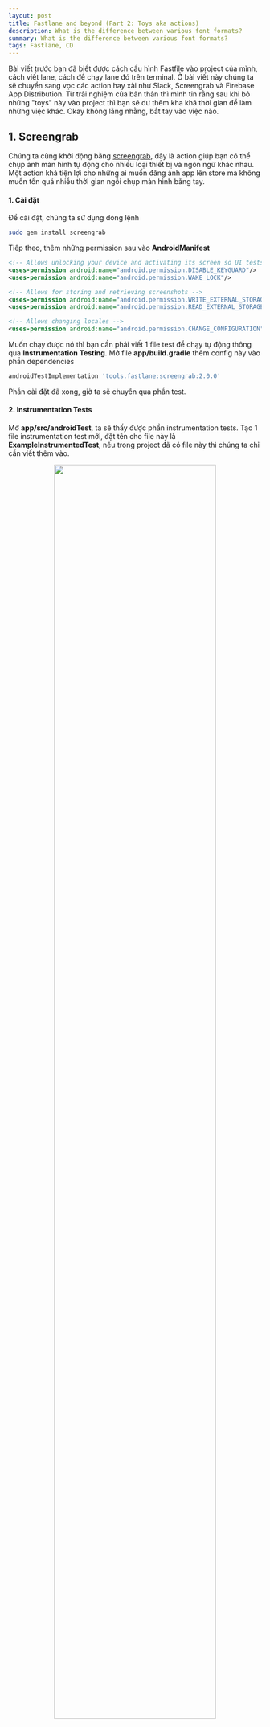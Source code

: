 ```yaml
---
layout: post
title: Fastlane and beyond (Part 2: Toys aka actions)
description: What is the difference between various font formats?
summary: What is the difference between various font formats?
tags: Fastlane, CD
--- 
```


Bài viết trước bạn đã biết được cách cấu hình Fastfile vào project của mình, cách viết lane, cách để chạy lane đó trên terminal. Ở bài viết này chúng ta sẽ chuyển sang vọc các action hay xài như Slack, Screengrab và Firebase App Distribution. Từ trải nghiệm của bản thân thì minh tin rằng sau khi bỏ những "toys" này vào project thì bạn sẽ dư thêm kha khá thời gian để làm những việc khác. Okay không lằng nhằng, bắt tay vào việc nào.

## 1. Screengrab

Chúng ta cùng khởi động bằng [screengrab](https://docs.fastlane.tools/actions/screengrab/), đây là action giúp bạn có thể chụp ảnh màn hình tự động cho nhiều loại thiết bị và ngôn ngữ khác nhau. Một action khá tiện lợi cho những ai muốn đăng ảnh app lên store mà không muốn tốn quá nhiều thời gian ngồi chụp màn hình bằng tay.

#### 1. Cài đặt

Để cài đặt, chúng ta sử dụng dòng lệnh

```bash
sudo gem install screengrab
```

Tiếp theo, thêm những permission sau vào **AndroidManifest**

```xml
<!-- Allows unlocking your device and activating its screen so UI tests can succeed -->
<uses-permission android:name="android.permission.DISABLE_KEYGUARD"/>
<uses-permission android:name="android.permission.WAKE_LOCK"/>

<!-- Allows for storing and retrieving screenshots -->
<uses-permission android:name="android.permission.WRITE_EXTERNAL_STORAGE" />
<uses-permission android:name="android.permission.READ_EXTERNAL_STORAGE" />

<!-- Allows changing locales -->
<uses-permission android:name="android.permission.CHANGE_CONFIGURATION" />
```

Muốn chạy được nó thì bạn cần phải viết 1 file test để chạy tự động thông qua **Instrumentation Testing**. Mở file **app/build.gradle** thêm config này vào phần dependencies

```bash
androidTestImplementation 'tools.fastlane:screengrab:2.0.0'
```

Phần cài đặt đã xong, giờ ta sẽ chuyển qua phần test.

#### 2. Instrumentation Tests

Mở **app/src/androidTest**, ta sẽ thấy được phần instrumentation tests. Tạo 1 file instrumentation test mới, đặt tên cho file này là **ExampleInstrumentedTest**, nếu trong project đã có file này thì chúng ta chỉ cần viết thêm vào.

<p align="center" >
  <img src="/images/blog_illustration/instrumented_test.png" width="80%" />
</p>

Thêm đoạn code sau vào file ExampleInstrumentedTest

```kotlin
import androidx.test.espresso.Espresso
import androidx.test.espresso.action.ViewActions
import androidx.test.espresso.assertion.ViewAssertions
import androidx.test.espresso.matcher.ViewMatchers
import androidx.test.rule.ActivityTestRule
import org.junit.Rule
import org.junit.Test
import org.junit.runner.RunWith
import org.junit.runners.JUnit4
import tools.fastlane.screengrab.Screengrab
import tools.fastlane.screengrab.UiAutomatorScreenshotStrategy
import tools.fastlane.screengrab.locale.LocaleTestRule

@RunWith(JUnit4::class)
class ExampleInstrumentedTest {
    // JVMField needed!
    @Rule
    @JvmField
    val localeTestRule = LocaleTestRule()

    @get:Rule
    val activityRule = ActivityTestRule(MainActivity::class.java, false, false)

    @Test
    fun testTakeScreenshot() {
        activityRule.launchActivity(null)

        // 1. Prepares to take a screenshot of the app
        Screengrab.setDefaultScreenshotStrategy(UiAutomatorScreenshotStrategy())
        Espresso.onView(ViewMatchers.withId(R.id.btnAsk))
            .check(ViewAssertions.matches(ViewMatchers.isDisplayed()))

        // 2. Takes a screenshot of the first screen
        Screengrab.screenshot("magic_ball_before_click")

        // 3. Selects the Ask button and triggers a click on it
        Espresso.onView(ViewMatchers.withId(R.id.btnAsk))
            .perform(ViewActions.click())

        // 4. Take another screenshot
        Screengrab.screenshot("magic_ball_after_click")
    }
}
```

Bây giờ mỗi lần bạn build file apk thì folder chứa apk sẽ chia ra làm 2 loại, 1 là file apk thông thường, còn lại là apk test để chạy automation cho UI.

Chạy lệnh này 

```bash
./gradlew assembleDebug assembleAndroidTest
```

Sau khi tiến trình chạy xong thì ta sẽ có được 2 folders chứa apk thông thường và apk test như trong hình

<p align="center" >
  <img src="/images/blog_illustration/assemble_test.png" />
</p>

Khâu chuẩn bị đã hoàn tất, giờ chúng ta sẽ chụp màn hình tự động thông qua fastlane.

#### 3. Screenshot

Khởi tạo Screengrabfile, đây là file lưu toàn bộ config cho screengrab

```bash
bundle exec fastlane screengrab init
```

Ta sẽ config Screengrabfile như sau

```ruby
# Set the path to the Android SDK
android_home('$PATH')

# Starts adb in root mode, giving you elevated permissions to writing to the device
use_adb_root(true)

# Sets the unique package name of your app
app_package_name('com.huypham.fastlaneandbeyond')

# The file path to the app APK and test APK files
app_apk_path('app/build/outputs/apk/debug/app-debug.apk')
tests_apk_path('app/build/outputs/apk/androidTest/debug/app-debug-androidTest.apk')

# Designates the areas where you want to create screenshots
locales(['en-US', 'fr-FR'])

# If set to true, this clears all previously-generated screenshots in your local output directory before creating new ones
clear_previous_screenshots(true)
```

Để mình giải thích chút về đoạn config:

1. Đầu tiên ta sẽ lấy path dẫn đến Android SDK. 
2. Tiếp theo ta config để có thể chạy `adb` từ root mode, điều này cho phép ta có quyền truy cập vào device. 
3. Dẫn package name và đường dẫn đến thư mục chứa apk và apk test như phần trên ta đã chuẩn bị. 
4. Khu vực mà bạn muốn ảnh xuất ra với ngôn ngữ nơi đó, ở đây mình để tiếng Anh và tiếng Pháp.
5. Cuối cùng là thiết lập xóa toàn bộ những ảnh đã chụp ở lần chụp trước.

Chạy test thử trên emulator device, bạn cần phải check `adb` trên máy mình. Chạy lệnh sau để check

```bash
adb devices
```

Nếu không có thì hãy thêm dòng config sau vào file `.zshrc`

```bash
export ANDROID_HOME=/Users/$USER/Library/Android/sdk
export PATH=${PATH}:$ANDROID_HOME/tools:$ANDROID_HOME/platform-tools
```

Giờ ta sẽ lệnh sau để kích hoạt chức năng chụp màn hình tự động của action screengrab

```bash
bundle exec fastlane screengrab
```

Ta sẽ được kết quả như sau 

<p align="center" >
  <img src="/images/blog_illustration/screengrab_result.png" width="70%"/>
</p>


Ta sẽ viết 1 lane để có thể thực hiện build file apk và chụp màn hình tự động

```ruby
desc "Build debug and test APK for screenshots"
lane :build_for_screengrab do
  gradle(
    task: 'clean'
  )
  gradle(
    task: 'assemble',
    build_type: 'Debug'
  )
  gradle(
    task: 'assemble',
    build_type: 'AndroidTest'
  )
end
```

Để chạy lane này thì ta sẽ nối 2 lần chạy fastlane lại như đoạn lệnh sau

```bash
bundle exec fastlane build_for_screengrab && bundle exec fastlane screengrab
```

Okay, vậy là xong action đầu tiên. Tiếp theo chúng ta cùng đến với Slack action, tìm hiểu cách gửi tin nhắn và file apk tự động lên Slack.

## 2. Slack

Với Slack action ta sẽ làm 2 việc đó là gửi tin nhắn và gửi file apk.

#### 1. Slack message

Ta sẽ sử dụng Webhook để gửi tin nhắn lên Slack. Bản chất của Webhook là Slack URL cho phép gửi mọi thứ real-time lên channel của Slack hoặc đến 1 người cụ thể. Để config Webhook ta làm theo hướng dẫn tại [incoming webhook app](https://api.slack.com/messaging/webhooks).

Copy URL vừa được tạo ra, paste nó vào file `.env`. Nếu bạn chưa biết file `.env` để làm gì thì hãy đọc lại [Part 1](https://coder7een.github.io/fastlane-p1-firstlook/) nhé. 

```ruby
# Add SLACK_URL NOTIFICATION
SLACK_MESSAGE_URL="https://hooks.slack.com/services/T00000000/B00000000/XXXXXXXXXXXXXXXXXXXXXXXX"
```

Ta viết lane để chạy action này như sau

```ruby
desc "Notify a message to Slack after run successful"
lane :notify_slack_message do
  ENV["SLACK_URL"]
  
  gradle(task: "clean assembleDebug")
  slack(
    message: "Slack Message Delivered Successfully",
    success: true,
    payload: {
      "Build Date" => Time.new.to_s,
      "Build By" => "huypham"
    }
  )
end
```

Kết quả thu được 

<p align="center" >
  <img src="/images/blog_illustration/slack/slack_message.png" width="60%"/>
</p>

Lane này sẽ thực hiện 2 actions, đầu tiên là gradle action, nó sẽ clean toàn bộ phần thư mục build sau đó thực hiện việc build cho variant debug. Tiếp theo là slack action, nó thực hiện việc hiển thị message ta muốn lên channel Slack đã được gán trước thông qua SLACK_URL.

#### 2. Slack file

Tuy nhiên, muốn share file apk lên Slack thì ta phải tạo một *app* trên Slack. Sử dụng link [https://api.slack.com/apps](https://api.slack.com/apps) này để tạo *app*.

Điền tên app và workspace sử dụng app

<p align="center" >
  <img src="/images/blog_illustration/slack/step_1.png" width="70%"/>
</p>

Chọn *Incoming Webhooks* trong phần Basic Information

<p align="center" >
  <img src="/images/blog_illustration/slack/step_2.png" width="70%"/>
</p>

Active Incoming webhook và nhấn vào `Add New Webhook to Workspace` để tạo ra URL cho app, nhớ chọn channel để app có thể gửi tin nhắn và file apk lên đó

<p align="center" >
  <img src="/images/blog_illustration/slack/step_3.png" width="60%"/>
</p>

Trong phần OAuth & Permission ta lấy **access_token** tại **Bot User OAuth Access Token**, đồng thời cài đặt Scope như trong hình

<p align="center" >
  <img src="/images/blog_illustration/slack/step_4.png" width="60%"/>
</p>

Giờ ta sẽ viết lane để có thể gửi file apk và message lên channel ta đã chọn. Nhưng đầu tiên ta cần config lại file `.env`

```ruby
# Add SLACK_URL & ACCESS_TOKEN
SLACK_URL="https://hooks.slack.com/services/T00000000/B00000000/XXXXXXXXXXXXXXXXXXXXXXXX"
ACCESS_TOKEN="xoxp-1482..."
```

```ruby
desc "Build a Debug APK & deploy to slack"
lane :slack_apk_build do |options|
  gradle(
    task: "assemble",
    build_type: options[:build_type],
    print_command: true
  )
  upload_to_slack
  slack(
    message: ":rocket: *Build #{options[:build_type]} APK Successful!* :rocket:",
    success: true,
    payload: {
      "Build Date" => Time.new.to_s,
      "Build By" => options[:build_type]
    }
  )
end

desc "Upload APK to Slack channel"
private_lane :upload_to_slack do
  file_path = lane_context[SharedValues::GRADLE_APK_OUTPUT_PATH]
  file_name = file_path.gsub(/\/.*\//,"")
  access_token = ENV["ACCESS_TOKEN"]
  channel_name = "your_channel_name"

  sh "echo Uploading " + file_name + " to Slack"
  sh "curl https://slack.com/api/files.upload -F token=\"" + access_token + "\" -F channels=\"" + channel_name + "\" -F title=\"" + file_name + "\" -F filename=\"" + file_name + "\" -F file=@" + file_path
end
```

Trước khi chạy thử lane thì bạn nhớ điền tên channel đã đăng kí vào phần **channel_name**, ok chạy thử nào 

```bash
bundle exec fastlane slack_apk_build build_type:"debug"
```

Kết quả thu được 

<p align="center" >
  <img src="/images/blog_illustration/slack/slack_apk.png" width="60%"/>
</p>

Ở lane trên ta thấy có cú pháp **options** và **private_lane**, để mình giải thích chút về 2 cú pháp này. **private_lane** đây là lane giúp bạn viết những đoạn script có thể reuse nhiều lần, lane này chỉ có thể chạy khi được gọi ở 1 lane không phải private. Còn **options** là cú pháp giúp bạn có thể truyền param vào câu lệnh khi chạy trên command line như ví dụ trên là *build_type:"debug"*. Để hiểu rõ hơn, tham khảo [Passing Parameters](https://docs.fastlane.tools/advanced/lanes/#passing-parameters) và [Private lanes](https://docs.fastlane.tools/advanced/lanes/#private-lanes). 

Okay giờ còn 1 action cuối - Firebase App Distribution là bạn đã có thể ngồi rung đùi nhìn máy làm hết những việc mà trước kia bạn phải ngồi làm tay từng cái.

## 3. Firebase App Distribution

Đây là tool giúp bạn đưa file apk đến cho tester soi bug. Đầu tiên bạn cần phải tạo project Firebase thông qua website này [Firebase website](https://firebase.google.com/). Nhấn vào **Go to console** và tạo một project mới, sau đó **Add Firebase to your Android app**. Bước này bạn chỉ cần làm theo hướng dẫn của Google là có thể hoàn thành. Khi đã hoàn thành những bước trên, vào *General Setting page* kéo xuống phần *Your app* và ghi lại **AppID**, chúng ta sẽ cần nó để config Fastlane.

#### 1. Firebase CLI
 
Khi sử dụng Fastlane để upload file apk lên Firebase App Distribution, nó sẽ phải thông qua Firebase CLI để kết nối với server của Firebase. Tham khảo [CLI](https://firebase.google.com/docs/cli) để cài đặt hoặc update cho đúng với OS bạn đang xài.

Sau khi cài đặt xong, chạy lệnh sau để đăng nhập vào tài khoản Firebase của bạn

```bash
firebase login
```

#### 2. Firebase App Distribution Plugin

Chạy đoạn lệnh sau để cài đặt 

```bash
bundle exec fastlane add_plugin firebase_app_distribution
```

Bạn sẽ thấy được thông báo như sau

<p align="center" >
  <img src="/images/blog_illustration/slack/firebase_plugin.png" width="70%"/>
</p>

Nhấn `y` để hoàn tất cài đặt.

Tiếp theo, bạn hãy set group như trong hình

<p align="center" >
  <img src="/images/blog_illustration/slack/firebase_group.png" width="70%"/>
</p>

Bạn còn nhớ AppID lúc nãy chứ, hãy dán nó vào file `.env` như sau

```ruby
FIREBASE_APP_ID_ANDROID="1:123456789:android:abcd1234"
```

#### 3. Deploy

Chúng ta sẽ viết lane để deploy file apk cho variant debug lên cho những tester ở group vừa set phía trên 

```ruby
desc "Deploy latest debug to Firebase App Distribution"
lane :distribute do
  build_android_app(task: "assembleDebug")

  firebase_app_distribution(
    app: ENV['FIREBASE_APP_ID_ANDROID'],
    groups: "group_1",
    release_notes: Fastlane Release note Debug env
   )
 end
```

Chạy lane nào

```bash
bundle exec fastlane distribute
```

Check lại phần **App Distribution** trên Firebase để tận hưởng thành quả.

Qua part 1 và part 2 chắc hẳn bạn đã có thể dư được thêm chút thời gian để làm được nhiều việc hơn. Ở part 3 mình sẽ hướng dẫn bạn tích hợp CI (**Continuous Integration**) vào để việc tự động hóa được lên 1 tầm cao mới. 

